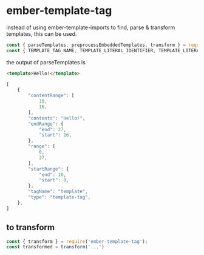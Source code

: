 # ember-template-tag

instead of using ember-template-imports to find, parse & transform templates, this can be used.

```js
const { parseTemplates, preprocessEmbeddedTemplates, transform } = require('ember-template-tag');
const { TEMPLATE_TAG_NAME, TEMPLATE_LITERAL_IDENTIFIER, TEMPLATE_LITERAL_MODULE_SPECIFIER } = require('ember-template-preprocessor');
```

the output of parseTemplates is
```html
<template>Hello!</template>
```

```js
[
    {
        "contentRange": [
            10,
            16,
        ],
        "contents": "Hello!",
        "endRange": {
            "end": 27,
            "start": 16,
        },
        "range": [
            0,
            27,
        ],
        "startRange": {
            "end": 10,
            "start": 0,
        },
        "tagName": "template",
        "type": "template-tag",
    },
]
```


## to transform

```js
const { transform } = require('ember-template-tag');
const transformed = transform('...')
```
